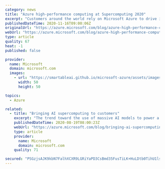 ```yaml
---
category: news
title: "Azure high-performance computing at Supercomputing 2020"
excerpt: "Customers around the world rely on Microsoft Azure to drive innovations related to our environment, public health, energy sustainability, weather modeling, economic growth, and more."
publishedDateTime: 2020-11-16T09:00:06Z
originalUrl: "https://azure.microsoft.com/blog/azure-high-performance-computing-supercomputing-2020/"
webUrl: "https://azure.microsoft.com/blog/azure-high-performance-computing-supercomputing-2020/"
type: article
quality: 67
heat: -1
published: false

provider:
  name: Microsoft
  domain: microsoft.com
  images:
    - url: "https://smartableai.github.io/microsoft-azure/assets/images/organizations/microsoft.com-50x50.jpg"
      width: 50
      height: 50

topics:
  - Azure

related:
  - title: "Bringing AI supercomputing to customers"
    excerpt: "The trend toward the use of massive AI models to power a large number of tasks is changing how AI is built and applied to enable powerful new capabilities."
    publishedDateTime: 2020-08-19T08:00:23Z
    webUrl: "https://azure.microsoft.com/blog/bringing-ai-supercomputing-to-customers/"
    type: article
    provider:
      name: Microsoft
      domain: microsoft.com
    quality: 71

secured: "PSGzjsAJK9kbN7FalhXCXR9LGRiYaPD3CsBmd35FusTiLK+HuLDtb0TihU1lsyLLyv3/vUBVLMN7mPbE79q6EN2lOb6BzR1enCJXvCYcD3/rcJsrxnD74v54qIlO24e47SB5vNXcQevAC+ROwiEluEtGqcSBSwfQaGiZLw7IL1MGJdz3ddupqXbAqxYA4Gs1fByL0F2GNpQku858xn05W73PDNWZdA835Io2oHnFmN/PUZ5rEBWC5797lc4QLJgWwnQ65Vg/ZSNLFQRki5SFe/rqzxdSPi/eCaMduTZD66GB7xnmm4uZJNXJcG4ZVrROIY/wlmdrufwgssYCHU7YnRyJlFMtT2porsh4Ppfh6BQ=;jpBog7NhaFlWbPo8tmuD5Q=="
---
```


